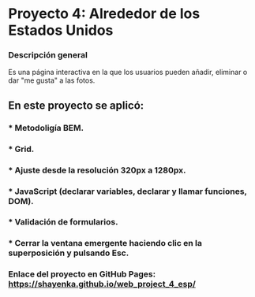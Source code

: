 # Proyecto 4: Alrededor de los Estados Unidos

### Descripción general

Es una página interactiva en la que los usuarios pueden añadir, eliminar o dar "me gusta" a las fotos.

## En este proyecto se aplicó:

### \* Metodoligía BEM.

### \* Grid.

### \* Ajuste desde la resolución 320px a 1280px.

### \* JavaScript (declarar variables, declarar y llamar funciones, DOM).

### \* Validación de formularios.

### \* Cerrar la ventana emergente haciendo clic en la superposición y pulsando Esc.

### Enlace del proyecto en GitHub Pages: https://shayenka.github.io/web_project_4_esp/
